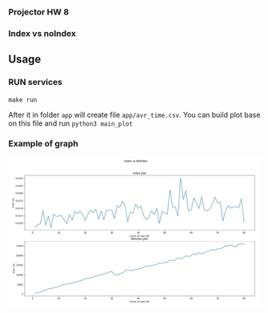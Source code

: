 ### Projector HW 8
### Index vs noIndex
## Usage

### RUN  services
```
make run
``` 
After it in folder `app` will create file `app/avr_time.csv`.
You can build plot base on this file and run `python3 main_plot`

### Example of graph
![alt text](index_vs_noindex.jpg "index vs noindex")
